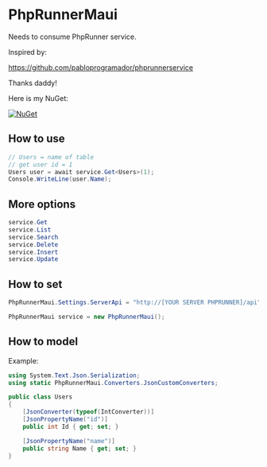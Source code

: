 # PhpRunnerMaui
Needs to consume PhpRunner service.

Inspired by:

https://github.com/pabloprogramador/phprunnerservice

Thanks daddy!


Here is my NuGet:

[![NuGet](https://img.shields.io/nuget/v/PhpRunnerMaui.svg?label=PhpRunnerMaui)](https://www.nuget.org/packages/PhpRunnerMaui/)


## How to use
```csharp
// Users = name of table
// get user id = 1
Users user = await service.Get<Users>(1);
Console.WriteLine(user.Name);
```

## More options
```csharp
service.Get
service.List
service.Search
service.Delete
service.Insert
service.Update
```

## How to set
```csharp
PhpRunnerMaui.Settings.ServerApi = "http://[YOUR SERVER PHPRUNNER]/api";

PhpRunnerMaui service = new PhpRunnerMaui();
```

## How to model

Example:
```csharp
using System.Text.Json.Serialization;
using static PhpRunnerMaui.Converters.JsonCustomConverters;

public class Users
{
    [JsonConverter(typeof(IntConverter))]
    [JsonPropertyName("id")]
    public int Id { get; set; }

    [JsonPropertyName("name")]
    public string Name { get; set; }
}
```
